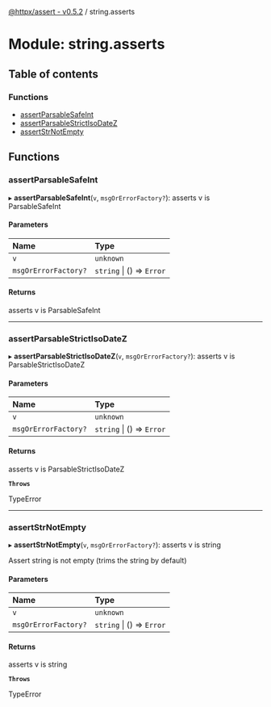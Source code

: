 [@httpx/assert - v0.5.2](../README.md) / string.asserts

# Module: string.asserts

## Table of contents

### Functions

- [assertParsableSafeInt](string_asserts.md#assertparsablesafeint)
- [assertParsableStrictIsoDateZ](string_asserts.md#assertparsablestrictisodatez)
- [assertStrNotEmpty](string_asserts.md#assertstrnotempty)

## Functions

### assertParsableSafeInt

▸ **assertParsableSafeInt**(`v`, `msgOrErrorFactory?`): asserts v is ParsableSafeInt

#### Parameters

| Name | Type |
| :------ | :------ |
| `v` | `unknown` |
| `msgOrErrorFactory?` | `string` \| () => `Error` |

#### Returns

asserts v is ParsableSafeInt

___

### assertParsableStrictIsoDateZ

▸ **assertParsableStrictIsoDateZ**(`v`, `msgOrErrorFactory?`): asserts v is ParsableStrictIsoDateZ

#### Parameters

| Name | Type |
| :------ | :------ |
| `v` | `unknown` |
| `msgOrErrorFactory?` | `string` \| () => `Error` |

#### Returns

asserts v is ParsableStrictIsoDateZ

**`Throws`**

TypeError

___

### assertStrNotEmpty

▸ **assertStrNotEmpty**(`v`, `msgOrErrorFactory?`): asserts v is string

Assert string is not empty (trims the string by default)

#### Parameters

| Name | Type |
| :------ | :------ |
| `v` | `unknown` |
| `msgOrErrorFactory?` | `string` \| () => `Error` |

#### Returns

asserts v is string

**`Throws`**

TypeError
